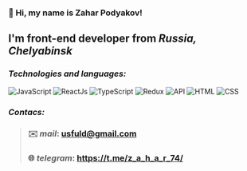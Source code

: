 ### 👋 Hi, my name is **Zahar Podyakov**!
## I'm **front-end developer** from *Russia, Сhelyabinsk*

### *Technologies and languages:*
![JavaScript](https://img.shields.io/badge/-JavaScript-090909?style=for-the-badge&logo=JavaScript)
![ReactJs](https://img.shields.io/badge/-ReactJs-090909?style=for-the-badge&logo=React)
![TypeScript](https://img.shields.io/badge/-TypeScript-090909?style=for-the-badge&logo=TypeScript)
![Redux](https://img.shields.io/badge/-Redux-090909?style=for-the-badge&logo=Redux)
![API](https://img.shields.io/badge/-REST&#032;API-090909?style=for-the-badge)
![HTML](https://img.shields.io/badge/-HTML-090909?style=for-the-badge&logo=html5)
![CSS](https://img.shields.io/badge/-CSS-090909?style=for-the-badge&logo=css3)

### *Contacs:*
> ### ✉️ *mail*: usfuld@gmail.com
> ### 🌐 *telegram*: https://t.me/z_a_h_a_r_74/
